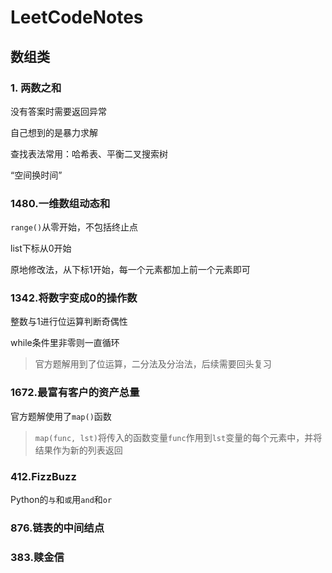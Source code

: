 # LeetCodeNotes

## 数组类

### 1. 两数之和

没有答案时需要返回异常

自己想到的是暴力求解

查找表法常用：哈希表、平衡二叉搜索树

“空间换时间”

### 1480.一维数组动态和

`range()`从零开始，不包括终止点

list下标从0开始

原地修改法，从下标1开始，每一个元素都加上前一个元素即可

### 1342.将数字变成0的操作数

整数与1进行位运算判断奇偶性

while条件里非零则一直循环

> 官方题解用到了位运算，二分法及分治法，后续需要回头复习

### 1672.最富有客户的资产总量

官方题解使用了``map()``函数

> `map(func, lst)`将传入的函数变量`func`作用到`lst`变量的每个元素中，并将结果作为新的列表返回

### 412.FizzBuzz

Python的`与`和`或`用`and`和`or`

### 876.链表的中间结点



### 383.赎金信


